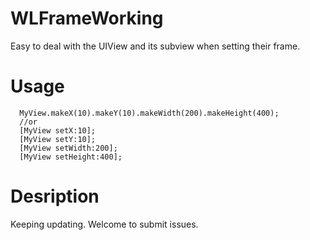 # WLFrameWorking

Easy to deal with the UIView and its subview when setting their frame.


# Usage

      MyView.makeX(10).makeY(10).makeWidth(200).makeHeight(400);
      //or
      [MyView setX:10];
      [MyView setY:10];
      [MyView setWidth:200];
      [MyView setHeight:400];
      

# Desription

Keeping updating. Welcome to submit issues.

